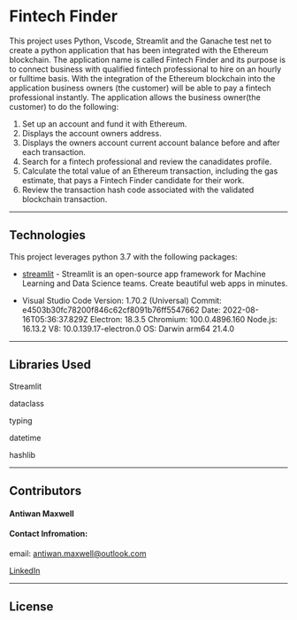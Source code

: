 # Fintech Finder


This project uses Python, Vscode, Streamlit and the Ganache test net to create a python application that has been integrated with the Ethereum blockchain. The application name is called Fintech Finder and its purpose is to connect business with qualified fintech professional to hire on an hourly or fulltime basis. With the integration of the Ethereum blockchain into the application business owners (the customer) will be able to pay a fintech professional instantly. The application allows the business owner(the customer) to do the following:

1) Set up an account and fund it with Ethereum.
2) Displays the account owners address.
3) Displays the owners account current account balance before and after each transaction.
4) Search for a fintech professional and review the canadidates profile.
5) Calculate the total value of an Ethereum transaction, including the gas estimate, that pays a Fintech Finder candidate for their work.
6) Review the transaction hash code associated with the validated blockchain transaction.
---

## Technologies

This project leverages python 3.7 with the following packages:

* [streamlit](https://streamlit.io/) - Streamlit is an open-source app framework for Machine Learning and Data Science teams. Create beautiful web apps in minutes.

* Visual Studio Code Version: 1.70.2 (Universal)
Commit: e4503b30fc78200f846c62cf8091b76ff5547662
Date: 2022-08-16T05:36:37.829Z
Electron: 18.3.5
Chromium: 100.0.4896.160
Node.js: 16.13.2
V8: 10.0.139.17-electron.0
OS: Darwin arm64 21.4.0

---


## Libraries Used
 

Streamlit

dataclass

typing

datetime

hashlib


---

## Contributors

#### Antiwan Maxwell
#### Contact Infromation:

email: antiwan.maxwell@outlook.com

[LinkedIn](https://www.linkedin.com/in/antiwan-maxwell-205a11233/)


---

## License

